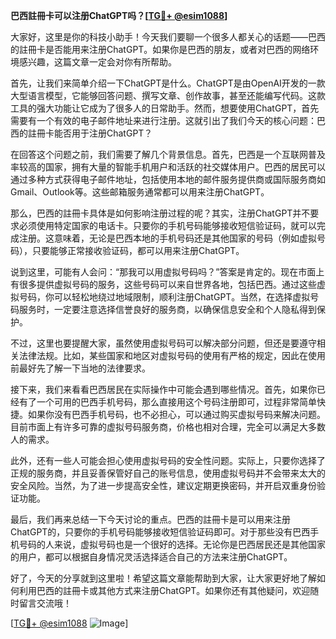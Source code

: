 **巴西註冊卡可以注册ChatGPT吗？[[TG💪+ @esim1088](https://t.me/s/esim1088)]**

大家好，这里是你的科技小助手！今天我们要聊一个很多人都关心的话题——巴西的註冊卡是否能用来注册ChatGPT。如果你是巴西的朋友，或者对巴西的网络环境感兴趣，这篇文章一定会对你有所帮助。

首先，让我们来简单介绍一下ChatGPT是什么。ChatGPT是由OpenAI开发的一款大型语言模型，它能够回答问题、撰写文章、创作故事，甚至还能编写代码。这款工具的强大功能让它成为了很多人的日常助手。然而，想要使用ChatGPT，首先需要有一个有效的电子邮件地址来进行注册。这就引出了我们今天的核心问题：巴西的註冊卡能否用于注册ChatGPT？

在回答这个问题之前，我们需要了解几个背景信息。首先，巴西是一个互联网普及率较高的国家，拥有大量的智能手机用户和活跃的社交媒体用户。巴西的居民可以通过多种方式获得电子邮件地址，包括使用本地的邮件服务提供商或国际服务商如Gmail、Outlook等。这些邮箱服务通常都可以用来注册ChatGPT。

那么，巴西的註冊卡具体是如何影响注册过程的呢？其实，注册ChatGPT并不要求必须使用特定国家的电话卡。只要你的手机号码能够接收短信验证码，就可以完成注册。这意味着，无论是巴西本地的手机号码还是其他国家的号码（例如虚拟号码），只要能够正常接收验证码，都可以用来注册ChatGPT。

说到这里，可能有人会问：“那我可以用虚拟号码吗？”答案是肯定的。现在市面上有很多提供虚拟号码的服务，这些号码可以来自世界各地，包括巴西。通过这些虚拟号码，你可以轻松地绕过地域限制，顺利注册ChatGPT。当然，在选择虚拟号码服务时，一定要注意选择信誉良好的服务商，以确保信息安全和个人隐私得到保护。

不过，这里也要提醒大家，虽然使用虚拟号码可以解决部分问题，但还是要遵守相关法律法规。比如，某些国家和地区对虚拟号码的使用有严格的规定，因此在使用前最好先了解一下当地的法律要求。

接下来，我们来看看巴西居民在实际操作中可能会遇到哪些情况。首先，如果你已经有了一个可用的巴西手机号码，那么直接用这个号码注册即可，过程非常简单快捷。如果你没有巴西手机号码，也不必担心，可以通过购买虚拟号码来解决问题。目前市面上有许多可靠的虚拟号码服务商，价格也相对合理，完全可以满足大多数人的需求。

此外，还有一些人可能会担心使用虚拟号码的安全性问题。实际上，只要你选择了正规的服务商，并且妥善保管好自己的账号信息，使用虚拟号码并不会带来太大的安全风险。当然，为了进一步提高安全性，建议定期更换密码，并开启双重身份验证功能。

最后，我们再来总结一下今天讨论的重点。巴西的註冊卡是可以用来注册ChatGPT的，只要你的手机号码能够接收短信验证码即可。对于那些没有巴西手机号码的人来说，虚拟号码也是一个很好的选择。无论你是巴西居民还是其他国家的用户，都可以根据自身情况灵活选择适合自己的方法来注册ChatGPT。

好了，今天的分享就到这里啦！希望这篇文章能帮助到大家，让大家更好地了解如何利用巴西的註冊卡或其他方式来注册ChatGPT。如果你还有其他疑问，欢迎随时留言交流哦！

[[TG💪+ @esim1088](https://t.me/s/esim1088) ![Image](https://i.postimg.cc/4NQfJmqS/Snipaste-2025-05-13-00-14-12.png)]